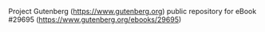 Project Gutenberg (https://www.gutenberg.org) public repository for eBook #29695 (https://www.gutenberg.org/ebooks/29695)

